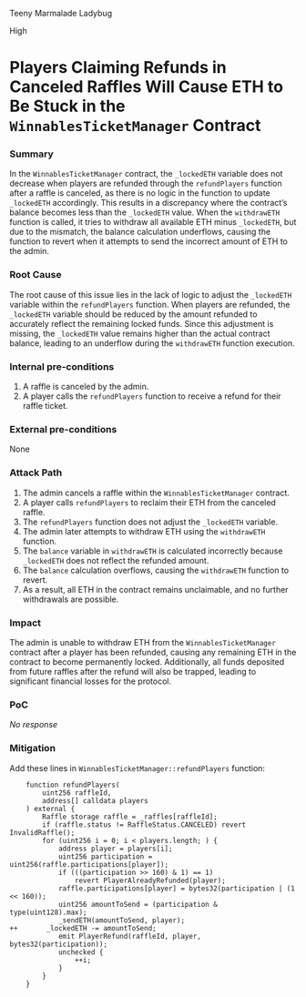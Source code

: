 Teeny Marmalade Ladybug

High

# Players Claiming Refunds in Canceled Raffles Will Cause ETH to Be Stuck in the `WinnablesTicketManager` Contract

### Summary

In the `WinnablesTicketManager` contract, the `_lockedETH` variable does not decrease when players are refunded through the `refundPlayers` function after a raffle is canceled, as there is no logic in the function to update `_lockedETH` accordingly. This results in a discrepancy where the contract’s balance becomes less than the `_lockedETH` value. When the `withdrawETH` function is called, it tries to withdraw all available ETH minus `_lockedETH`, but due to the mismatch, the balance calculation underflows, causing the function to revert when it attempts to send the incorrect amount of ETH to the admin.


### Root Cause

The root cause of this issue lies in the lack of logic to adjust the `_lockedETH` variable within the `refundPlayers` function. When players are refunded, the `_lockedETH` variable should be reduced by the amount refunded to accurately reflect the remaining locked funds. Since this adjustment is missing, the `_lockedETH` value remains higher than the actual contract balance, leading to an underflow during the `withdrawETH` function execution.

### Internal pre-conditions

1. A raffle is canceled by the admin.
2. A player calls the `refundPlayers` function to receive a refund for their raffle ticket.

### External pre-conditions

None

### Attack Path

1. The admin cancels a raffle within the `WinnablesTicketManager` contract.
2. A player calls `refundPlayers` to reclaim their ETH from the canceled raffle.
3. The `refundPlayers` function does not adjust the `_lockedETH` variable.
4. The admin later attempts to withdraw ETH using the `withdrawETH` function.
5. The `balance` variable in `withdrawETH` is calculated incorrectly because `_lockedETH` does not reflect the refunded amount.
6. The `balance` calculation overflows, causing the `withdrawETH` function to revert.
7. As a result, all ETH in the contract remains unclaimable, and no further withdrawals are possible.

### Impact

The admin is unable to withdraw ETH from the `WinnablesTicketManager` contract after a player has been refunded, causing any remaining ETH in the contract to become permanently locked. Additionally, all funds deposited from future raffles after the refund will also be trapped, leading to significant financial losses for the protocol.

### PoC

_No response_

### Mitigation

Add these lines in `WinnablesTicketManager::refundPlayers` function:
```solidity
    function refundPlayers(
        uint256 raffleId,
        address[] calldata players
    ) external {
        Raffle storage raffle = _raffles[raffleId];
        if (raffle.status != RaffleStatus.CANCELED) revert InvalidRaffle();
        for (uint256 i = 0; i < players.length; ) {
            address player = players[i];
            uint256 participation = uint256(raffle.participations[player]);
            if (((participation >> 160) & 1) == 1)
                revert PlayerAlreadyRefunded(player);
            raffle.participations[player] = bytes32(participation | (1 << 160));
            uint256 amountToSend = (participation & type(uint128).max);
            _sendETH(amountToSend, player);
++       _lockedETH -= amountToSend;
            emit PlayerRefund(raffleId, player, bytes32(participation));
            unchecked {
                ++i;
            }
        }
    }
```